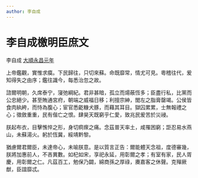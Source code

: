 ```yaml
---
author: 李自成
---
```


<div class="heti heti--vertical">

# 李自成檄明臣庶文

李自成 <a href="#" title="1644">大順永昌元年</a>

上帝鑑觀，實惟求瘼。下民歸往，只切來蘇。命既靡常，情尤可見。粵稽往代，爰知得失之由序；鑑往識今，每悉治忽之故。

諮爾明朝，久席泰宁，寖弛綱紀。君非甚暗，孤立而煬蔽恆多；臣盡行私，比黨而公忠絕少。甚至賄通宮府，朝端之威福日移；利擅宗紳，閭左之脂膏罄竭。公侯皆食肉紈絝，而恃為腹心；宦官悉齕糠犬豚，而藉其耳目。獄囚累累，士無報禮之心；徵斂重重，民有偕亡之恨。肆昊天既窮乎仁愛，致兆民爰苦於災祲。

朕起布衣，目擊憔悴之形，身切痌瘝之痛。念茲普天率土，咸罹困窮；詎忍易水燕山，未蘇湯火。躬於恆冀，綏靖黔黎。

猶慮爾君爾臣，未達帝心，未喻朕意。是以質言正告：爾能體天念祖，度德審幾，朕將加惠前人，不吝異數。如杞如宋，享祀永延，用彰爾之孝；有室有家，民人胥慶，用彰爾之仁。凡茲百工，勉保乃闢，綿商孫之厚祿，賡嘉客之休聲。克殫厥猷，臣誼靡忒。

</div>
